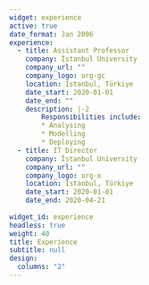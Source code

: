 ```yaml
---
widget: experience
active: true
date_format: Jan 2006
experience:
  - title: Assistant Professor
    company: İstanbul University
    company_url: ""
    company_logo: org-gc
    location: İstanbul, Türkiye
    date_start: 2020-01-01
    date_end: ""
    description: |-2
        Responsibilities include:
        * Analysing
        * Modelling
        * Deploying
  - title: IT Director
    company: İstanbul University
    company_url: ""
    company_logo: org-x
    location: İstanbul, Türkiye
    date_start: 2020-01-01
    date_end: 2020-04-21
    
widget_id: experience
headless: true
weight: 40
title: Experience
subtitle: null
design:
  columns: "2"
---
```

